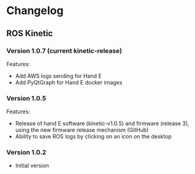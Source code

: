 # Changelog 
## ROS Kinetic

### Version 1.0.7 (current kinetic-release) 

Features:

* Add AWS logs sending for Hand E
* Add PyQtGraph for Hand E docker images

### Version 1.0.5

Features:

* Release of hand E software (kinetic-v1.0.5) and firmware (release 3), using the new firmware release mechanism (GitHub)
* Ability to save ROS logs by clicking on an icon on the desktop

### Version 1.0.2

* Initial version
